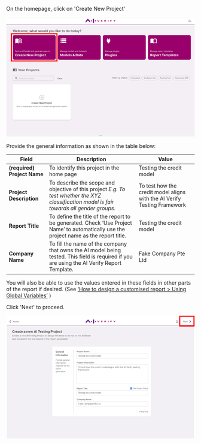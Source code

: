 On the homepage, click on 'Create New Project'

![create-project-image](../../res/test-ai-model-generate-report/home-1.png)

Provide the general information as shown in the table below:

| Field                       | Description                                                                                                                                                                                 | Value |
| --------------------------- | ------------------------------------------------------------------------------------------------------------------------------------------------------------------------------------------- |--- |
| **(required) Project Name** | To identify this project in the home page                                                                                         | Testing the credit model |
| **Project Description**     | To describe the scope and objective of this project _E.g. To test whether the XYZ classification model is fair towards all gender groups._ | To test how the credit model aligns with the AI Verify Testing Framework |
| **Report Title**            | To define the title of the report to be generated. Check ‘Use Project Name’ to automatically use the project name as the report title.                                   | Testing the credit model |
| **Company Name**            | To fill the name of the company that owns the AI model being tested.   This field is required if you are using the AI Verify Report Template.                                             | Fake Company Pte Ltd |

You will also be able to use the values entered in these fields in other parts of the report if desired. (See [‘How to design a customised report > Using Global Variables’](../../design-customized-report/4-using-global-variable/) )


Click 'Next' to proceed.

![create-project-next-image](../../res/test-ai-model-generate-report/general-1.png)

